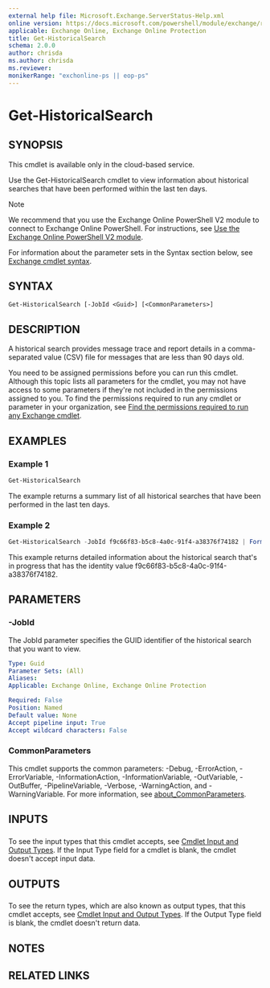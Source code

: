 ```yaml
---
external help file: Microsoft.Exchange.ServerStatus-Help.xml
online version: https://docs.microsoft.com/powershell/module/exchange/reporting/get-historicalsearch
applicable: Exchange Online, Exchange Online Protection
title: Get-HistoricalSearch
schema: 2.0.0
author: chrisda
ms.author: chrisda
ms.reviewer:
monikerRange: "exchonline-ps || eop-ps"
---
```


# Get-HistoricalSearch

## SYNOPSIS
This cmdlet is available only in the cloud-based service.

Use the Get-HistoricalSearch cmdlet to view information about historical searches that have been performed within the last ten days.

> [!NOTE]
> We recommend that you use the Exchange Online PowerShell V2 module to connect to Exchange Online PowerShell. For instructions, see [Use the Exchange Online PowerShell V2 module](https://docs.microsoft.com/powershell/exchange/exchange-online/exchange-online-powershell-v2/exchange-online-powershell-v2).

For information about the parameter sets in the Syntax section below, see [Exchange cmdlet syntax](https://docs.microsoft.com/powershell/exchange/exchange-server/exchange-cmdlet-syntax).

## SYNTAX

```
Get-HistoricalSearch [-JobId <Guid>] [<CommonParameters>]
```

## DESCRIPTION
A historical search provides message trace and report details in a comma-separated value (CSV) file for messages that are less than 90 days old.

You need to be assigned permissions before you can run this cmdlet. Although this topic lists all parameters for the cmdlet, you may not have access to some parameters if they're not included in the permissions assigned to you. To find the permissions required to run any cmdlet or parameter in your organization, see [Find the permissions required to run any Exchange cmdlet](https://docs.microsoft.com/powershell/exchange/exchange-server/find-exchange-cmdlet-permissions).

## EXAMPLES

### Example 1
```powershell
Get-HistoricalSearch
```

The example returns a summary list of all historical searches that have been performed in the last ten days.

### Example 2
```powershell
Get-HistoricalSearch -JobId f9c66f83-b5c8-4a0c-91f4-a38376f74182 | Format-List
```

This example returns detailed information about the historical search that's in progress that has the identity value f9c66f83-b5c8-4a0c-91f4-a38376f74182.

## PARAMETERS

### -JobId
The JobId parameter specifies the GUID identifier of the historical search that you want to view.

```yaml
Type: Guid
Parameter Sets: (All)
Aliases:
Applicable: Exchange Online, Exchange Online Protection

Required: False
Position: Named
Default value: None
Accept pipeline input: True
Accept wildcard characters: False
```

### CommonParameters
This cmdlet supports the common parameters: -Debug, -ErrorAction, -ErrorVariable, -InformationAction, -InformationVariable, -OutVariable, -OutBuffer, -PipelineVariable, -Verbose, -WarningAction, and -WarningVariable. For more information, see [about_CommonParameters](https://go.microsoft.com/fwlink/p/?LinkID=113216).

## INPUTS

###  
To see the input types that this cmdlet accepts, see [Cmdlet Input and Output Types](https://go.microsoft.com/fwlink/p/?linkId=616387). If the Input Type field for a cmdlet is blank, the cmdlet doesn't accept input data.

## OUTPUTS

###  
To see the return types, which are also known as output types, that this cmdlet accepts, see [Cmdlet Input and Output Types](https://go.microsoft.com/fwlink/p/?linkId=616387). If the Output Type field is blank, the cmdlet doesn't return data.

## NOTES

## RELATED LINKS
